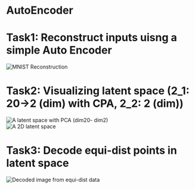 # AutoEncoder

# Task1: Reconstruct inputs uisng a simple Auto Encoder
![MNIST Reconstruction](https://user-images.githubusercontent.com/49367549/59818483-1a10de00-935f-11e9-89b3-a39a88f1b86c.png)

# Task2: Visualizing latent space (2_1: 20->2 (dim) with CPA, 2_2: 2 (dim))
![A latent space with PCA (dim20- dim2)](https://user-images.githubusercontent.com/49367549/59818581-74aa3a00-935f-11e9-95a9-f8e5e20d01d3.png)  
![A 2D latent space](https://user-images.githubusercontent.com/49367549/59818607-8855a080-935f-11e9-946a-238b6bf02d77.png)

# Task3: Decode equi-dist points in latent space
![Decoded image from equi-dist data](https://user-images.githubusercontent.com/49367549/59818621-94d9f900-935f-11e9-932f-0df9dd95aacf.png)
